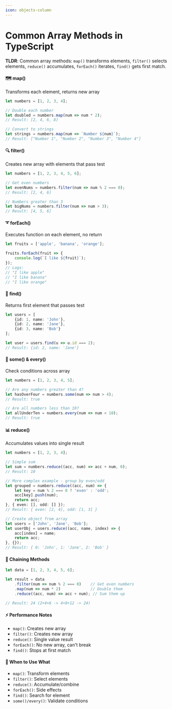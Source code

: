 ```yaml
---
icon: objects-column
---
```


# Common Array Methods in TypeScript

**TLDR**: Common array methods: `map()` transforms elements, `filter()` selects elements, `reduce()` accumulates, `forEach()` iterates, `find()` gets first match.

#### 🗺️ map()

Transforms each element, returns new array

```typescript
let numbers = [1, 2, 3, 4];

// Double each number
let doubled = numbers.map(num => num * 2);
// Result: [2, 4, 6, 8]

// Convert to strings
let strings = numbers.map(num => `Number ${num}`);
// Result: ["Number 1", "Number 2", "Number 3", "Number 4"]
```

#### 🔍 filter()

Creates new array with elements that pass test

```typescript
let numbers = [1, 2, 3, 4, 5, 6];

// Get even numbers
let evenNums = numbers.filter(num => num % 2 === 0);
// Result: [2, 4, 6]

// Numbers greater than 3
let bigNums = numbers.filter(num => num > 3);
// Result: [4, 5, 6]
```

#### ➰ forEach()

Executes function on each element, no return

```typescript
let fruits = ['apple', 'banana', 'orange'];

fruits.forEach(fruit => {
    console.log(`I like ${fruit}`);
});
// Logs:
// "I like apple"
// "I like banana"
// "I like orange"
```

#### 🔎 find()

Returns first element that passes test

```typescript
let users = [
    {id: 1, name: 'John'},
    {id: 2, name: 'Jane'},
    {id: 3, name: 'Bob'}
];

let user = users.find(u => u.id === 2);
// Result: {id: 2, name: 'Jane'}
```

#### 📝 some() & every()

Check conditions across array

```typescript
let numbers = [1, 2, 3, 4, 5];

// Are any numbers greater than 4?
let hasOverFour = numbers.some(num => num > 4);
// Result: true

// Are all numbers less than 10?
let allUnderTen = numbers.every(num => num < 10);
// Result: true
```

#### 📊 reduce()

Accumulates values into single result

```typescript
let numbers = [1, 2, 3, 4];

// Simple sum
let sum = numbers.reduce((acc, num) => acc + num, 0);
// Result: 10

// More complex example - group by even/odd
let grouped = numbers.reduce((acc, num) => {
    let key = num % 2 === 0 ? 'even' : 'odd';
    acc[key].push(num);
    return acc;
}, { even: [], odd: [] });
// Result: { even: [2, 4], odd: [1, 3] }

// Create object from array
let users = ['John', 'Jane', 'Bob'];
let userObj = users.reduce((acc, name, index) => {
    acc[index] = name;
    return acc;
}, {});
// Result: { 0: 'John', 1: 'Jane', 2: 'Bob' }
```

#### 🔄 Chaining Methods

```typescript
let data = [1, 2, 3, 4, 5, 6];

let result = data
    .filter(num => num % 2 === 0)    // Get even numbers
    .map(num => num * 2)             // Double them
    .reduce((acc, num) => acc + num); // Sum them up

// Result: 24 (2+4+6 -> 4+8+12 -> 24)
```

#### ⚡ Performance Notes

* `map()`: Creates new array
* `filter()`: Creates new array
* `reduce()`: Single value result
* `forEach()`: No new array, can't break
* `find()`: Stops at first match

#### 🎯 When to Use What

* `map()`: Transform elements
* `filter()`: Select elements
* `reduce()`: Accumulate/combine
* `forEach()`: Side effects
* `find()`: Search for element
* `some()/every()`: Validate conditions
